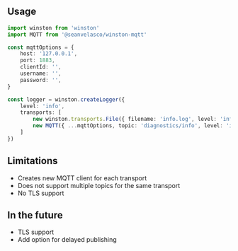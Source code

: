 
## Usage

```typescript
import winston from 'winston'
import MQTT from '@seanvelasco/winston-mqtt'

const mqttOptions = {
    host: '127.0.0.1',
    port: 1883,
    clientId: '',
    username: '',
    password: '',
}

const logger = winston.createLogger({
    level: 'info',
    transports: [
        new winston.transports.File({ filename: 'info.log', level: 'info' }),
        new MQTT({ ...mqttOptions, topic: 'diagnostics/info', level: 'info' }),
    ]
})
```

## Limitations

- Creates new MQTT client for each transport
- Does not support multiple topics for the same transport
- No TLS support

## In the future

- TLS support
- Add option for delayed publishing